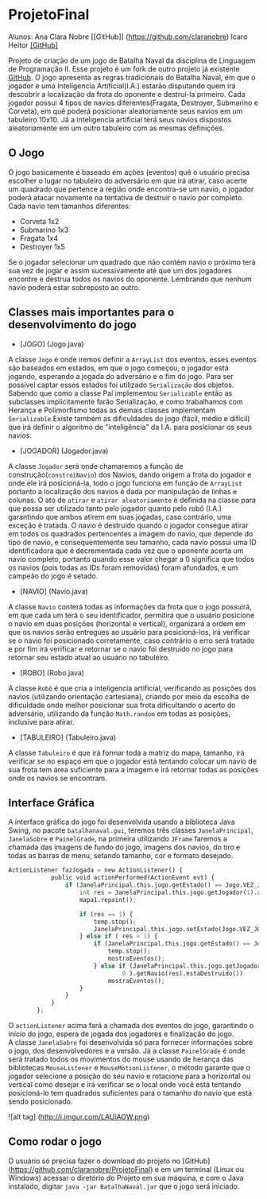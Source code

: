 # ProjetoFinal

Alunos: Ana Clara Nobre [[GitHub]] (https://github.com/claranobre)
		Icaro Heitor [[GitHub]](https://github.com/icarotangara)

Projeto de criação de um jogo de Batalha Naval da disciplina de Linguagem de Programação II. 
Esse projeto é um fork de outro projeto já existente [GitHub](https://github.com/dcampos/Batalha-Naval).
O jogo apresenta as regras tradicionais do Batalha Naval, em que o jogador e uma Inteligencia Artificial(I.A.) estarão disputando quem irá descobrir a localização da frota do oponente e destruí-la primeiro. Cada jogador possui 4 tipos de navios diferentes(Fragata, Destroyer, Submarino e Corveta), em quê poderá posicionar aleatoriamente seus navios em um tabuleiro 10x10. Já a inteligencia artificial terá seus navios dispostos aleatoriamente em um outro tabuleiro com as mesmas definições.

## O Jogo
O jogo basicamente é baseado em ações (eventos) quê o usuário precisa escolher o lugar no tabuleiro do adversário em que irá atirar, caso acerte um quadrado que pertence a região onde encontra-se um navio, o jogador poderá atacar novamente na tentativa de destruir o navio por completo. Cada navio tem tamanhos diferentes:
 * Corveta 1x2 
 * Submarino 1x3  
 * Fragata 1x4 
 * Destroyer 1x5 

Se o jogador selecionar um quadrado que não contém navio o próximo terá sua vez de jogar e assim sucessivamente até que um dos jogadores encontre e destrua todos os navios do oponente. 
Lembrando que nenhum navio poderá estar sobreposto ao outro. 

## Classes mais importantes para o desenvolvimento do jogo

* [JOGO] (Jogo.java)

A classe ```Jogo``` é onde iremos definir a ```ArrayList``` dos eventos, esses eventos são baseados em estados, em que o jogo começou, o jogador está jogando, esperando a jogada do adversário  e o fim do jogo. Para ser possível captar esses estados foi utilizado ```Serialização``` dos objetos. Sabendo que como a classe Pai implementou ```Serializable``` então as subclasses implicitamente farão Serialização, e como trabalhamos com Herança e Polimorfismo todas as demais classes implementam ```Serializable```.Existe também as dificuldades do jogo (fácil, médio e difícil) que irá definir o algoritmo de "inteligência" da I.A. para posicionar os seus navios.


* [JOGADOR] (Jogador.java)

A classe ```Jogador``` será onde chamaremos a função de construção(```constroiNavio```) dos Navios, dando origem a frota do jogador e onde ele irá posicioná-la, todo o jogo funciona em função de ```ArrayList``` portanto a localização dos navios é dada por manipulação de linhas e colunas. O ato de ```atirar``` e ```atirar aleatoriamente``` é definida na classe para que possa ser utilizado tanto pelo jogador quanto pelo robô (I.A.) garantindo que ambos atirem em suas jogadas, caso contrário, uma exceção é tratada. O navio é destruído quando o jogador consegue atirar em todos os quadrados pertencentes a imagem do navio, que depende do tipo de navio, e consequentemente seu tamanho, cada navio possui uma ID identificadora que é decrementada cada vez que o oponente acerta um navio completo, portanto quando esse valor chegar a 0 significa que todos os navios (pois todas as IDs foram removidas) foram afundados, e um campeão do jogo é setado.

* [NAVIO] (Navio.java)

A classe ```Navio``` conterá todas as informações da frota que o jogo possuirá, em que cada um terá o seu identificador, permitirá que o usuário posicione o navio em duas posições (horizontal e vertical), organizará a ordem em que os navios serão entregues ao usuário para posicioná-los, irá verificar se o navio foi posicionado corretamente, caso contrário o erro será tratado e por fim irá verificar e retornar se o navio foi destruído no jogo para retornar seu estado atual ao usuário no tabuleiro.  

* [ROBO] (Robo.java)

A classe ```Robô``` é que cria a inteligencia artificial, verificando as posições dos navios (utilizando orientação cartesiana),  criando por meio da escolha de dificuldade onde melhor posicionar sua frota dificultando o acerto do adversário, utilizando da função ```Math.random``` em todas as posições, inclusive para atirar.

* [TABULEIRO] (Tabuleiro.java)

A classe ```Tabuleiro``` é que irá formar toda a matriz do mapa, tamanho, irá verificar se no espaço em que o jogador está tentando colocar um navio de sua frota tem área suficiente para a imagem e irá retornar todas as posições onde os navios se encontram.

## Interface Gráfica

A interface gráfica do jogo foi desenvolvida usando a biblioteca Java Swing, no pacote ```batalhanaval.gui```, teremos três classes ```JanelaPrincipal```, ```JanelaSobre``` e ```PainelGrade```, na primeira utilizando ```JFrame```
faremos a chamada das imagens de fundo do jogo, imagens dos navios, do tiro e todas as barras de menu, setando tamanho, cor e formato desejado.

```python
ActionListener fazJogada = new ActionListener() {
			public void actionPerformed(ActionEvent evt) {
				if (JanelaPrincipal.this.jogo.getEstado() == Jogo.VEZ_JOG2) {
					int res = JanelaPrincipal.this.jogo.getJogador(1).atira();
					mapa1.repaint();

					if (res == 1) {
						temp.stop();
						JanelaPrincipal.this.jogo.setEstado(Jogo.VEZ_JOG1);
					} else if ( res > 1) {
						if (JanelaPrincipal.this.jogo.getEstado() == Jogo.TERMINADO) {
							temp.stop();
                            mostraEventos();
						} else if (JanelaPrincipal.this.jogo.getJogador(
								0 ).getNavio(res).estaDestruido())
                            mostraEventos();
					}
				}
			}
		};
```
O ```actionListener``` acima fará a chamada dos eventos do jogo, garantindo o início do jogo, espera de jogada dos jogadores e finalização do jogo.		
A classe ```JanelaSobre``` foi desenvolvida só para fornecer informações sobre o jogo, dos desenvolvedores e a versão.
Já a classe ```PainelGrade``` é onde será tratado todos os movimentos do mouse usando de herança das bibliotecas ```MouseListener``` e ```MouseMotionListener```, o método garante que o jogador selecione a posição do seu navio e rotacione para a horizontal ou vertical como desejar e irá verificar se o local onde você está tentando posicioná-lo tem quadrados suficientes para o tamanho do navio que está sendo posicionado.	

![alt tag] (http://i.imgur.com/LAUiAOW.png)

## Como rodar o jogo

O usuário só precisa fazer o download do projeto no [GitHub] (https://github.com/claranobre/ProjetoFinal) e em um terminal (Linux ou Windows) acessar o diretório do Projeto em sua máquina, e com o Java instalado, digitar ```java -jar BatalhaNaval.jar``` que o jogo será iniciado. 